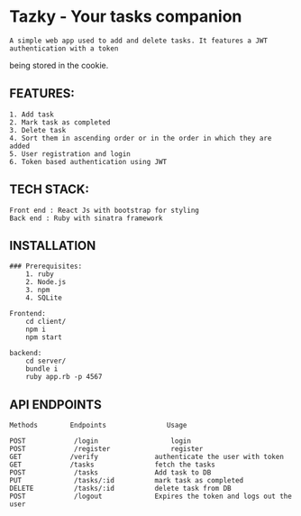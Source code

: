 # Tazky - Your tasks companion

    A simple web app used to add and delete tasks. It features a JWT authentication with a token 
being stored in the cookie.

## FEATURES:
    1. Add task
    2. Mark task as completed
    3. Delete task
    4. Sort them in ascending order or in the order in which they are added
    5. User registration and login
    6. Token based authentication using JWT

## TECH STACK:
    Front end : React Js with bootstrap for styling
    Back end : Ruby with sinatra framework

## INSTALLATION
    ### Prerequisites:
        1. ruby
        2. Node.js 
        3. npm
        4. SQLite

    Frontend:
        cd client/
        npm i 
        npm start

    backend:
        cd server/
        bundle i
        ruby app.rb -p 4567


## API ENDPOINTS

    Methods        Endpoints               Usage

    POST            /login                  login 
    POST            /register               register
    GET            /verify              authenticate the user with token
    GET            /tasks               fetch the tasks
    POST            /tasks              Add task to DB
    PUT             /tasks/:id          mark task as completed
    DELETE          /tasks/:id          delete task from DB
    POST            /logout             Expires the token and logs out the user
